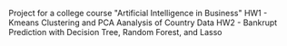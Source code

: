 Project for a college course "Artificial Intelligence in Business"
HW1 - Kmeans Clustering and PCA Aanalysis of Country Data
HW2 - Bankrupt Prediction with Decision Tree, Random Forest, and Lasso
